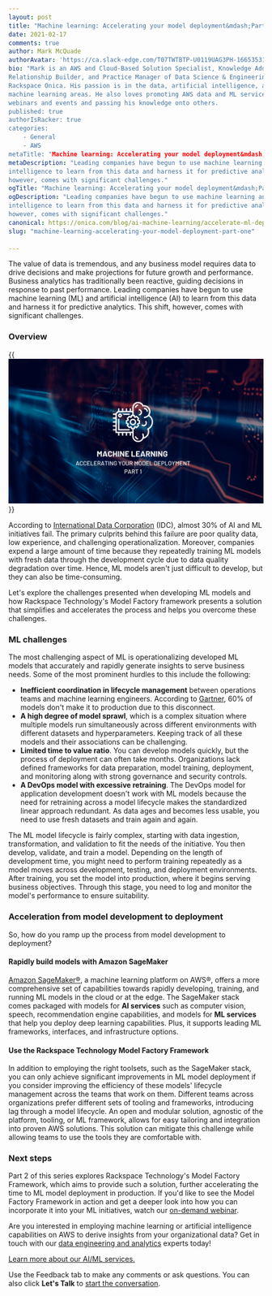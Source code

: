 ```yaml
---
layout: post
title: "Machine learning: Accelerating your model deployment&mdash;Part one"
date: 2021-02-17
comments: true
author: Mark McQuade
authorAvatar: 'https://ca.slack-edge.com/T07TWTBTP-U0119UAG3PH-16653531535c-512'
bio: "Mark is an AWS and Cloud-Based Solution Specialist, Knowledge Addict,
Relationship Builder, and Practice Manager of Data Science & Engineering at
Rackspace Onica. His passion is in the data, artificial intelligence, and
machine learning areas. He also loves promoting AWS data and ML services through
webinars and events and passing his knowledge onto others.
published: true
authorIsRacker: true
categories:
    - General
    - AWS
metaTitle: "Machine learning: Accelerating your model deployment&mdash;Part one"
metaDescription: "Leading companies have begun to use machine learning and artificial
intelligence to learn from this data and harness it for predictive analytics. This shift,
however, comes with significant challenges."
ogTitle: "Machine learning: Accelerating your model deployment&mdash;Part one"
ogDescription: "Leading companies have begun to use machine learning and artificial
intelligence to learn from this data and harness it for predictive analytics. This shift,
however, comes with significant challenges."
canonical: https://onica.com/blog/ai-machine-learning/accelerate-ml-deployment-part-1/
slug: "machine-learning-accelerating-your-model-deployment-part-one"

---
```


The value of data is tremendous, and any business model requires data to drive decisions
and make projections for future growth and performance. Business analytics has traditionally
been reactive, guiding decisions in response to past performance. Leading companies have
begun to use machine learning (ML) and artificial intelligence (AI) to learn from this data
and harness it for predictive analytics. This shift, however, comes with significant
challenges.


<!--more-->

### Overview

{{<img src="Picture1.png" title="" alt="">}}

According to [International Data Corporation](https://www.idc.com/getdoc.jsp?containerId=prUS46534820)
(IDC), almost 30% of AI and ML initiatives fail. The primary culprits behind this failure
are poor quality data, low experience, and challenging operationalization. Moreover,
companies expend a large amount of time because they repeatedly training ML models with
fresh data through the development cycle due to data quality degradation over time. Hence,
ML models aren't just difficult to develop,  but they can also be time-consuming.

Let's explore the challenges presented when developing ML models and how Rackspace
Technology's Model Factory framework presents a solution that simplifies and accelerates
the process and helps you overcome these challenges.

### ML challenges 

The most challenging aspect of ML is operationalizing developed ML models that accurately
and rapidly generate insights to serve business needs. Some of the most prominent hurdles
to this include the following:

- **Inefficient coordination in lifecycle management** between operations teams and machine
  learning engineers. According to [Gartner](https://www.gartner.com/en/documents/3899464),
  60% of models don't make it to production due to this disconnect.
- **A high degree of model sprawl**, which is a complex situation where multiple models run
  simultaneously across different environments with different datasets and hyperparameters.
  Keeping track of all these models and their associations can be challenging.
- **Limited time to value ratio**. You can develop models quickly, but the process of
  deployment can often take months. Organizations lack defined frameworks for data
  preparation, model training, deployment, and monitoring along with strong governance and
  security controls.
- **A DevOps model with excessive retraining**. The DevOps model for application development
  doesn't work with ML models because the need for retraining across a model lifecycle makes
  the standardized linear approach redundant. As data ages and becomes less usable, you
  need to use fresh datasets and train again and again.

The ML model lifecycle is fairly complex, starting with data ingestion, transformation, and
validation to fit the needs of the initiative. You then develop, validate, and train a model.
Depending on the length of development time, you might need to perform training repeatedly
as a model moves across development, testing, and deployment environments. After training,
you set the model into production, where it begins serving business objectives. Through
this stage, you need to log and monitor the model's performance to ensure suitability.

### Acceleration from model development to deployment
 
So, how do you ramp up the process from model development to deployment?

#### Rapidly build models with Amazon SageMaker 

[Amazon SageMaker&reg;](https://aws.amazon.com/sagemaker/), a machine learning platform on
AWS&reg;, offers a more comprehensive set of capabilities towards rapidly developing,
training, and running ML models in the cloud or at the edge. The SageMaker stack comes
packaged with models for **AI services** such as computer vision, speech, recommendation
engine capabilities, and models for **ML services** that help you deploy deep learning
capabilities. Plus, it supports leading ML frameworks, interfaces, and infrastructure options.

#### Use the Rackspace Technology Model Factory Framework 

In addition to employing the right toolsets, such as the SageMaker stack, you can only
achieve significant improvements in ML model deployment if you consider improving the
efficiency of these models' lifecycle management across the teams that work on them.
Different teams across organizations prefer different sets of tooling and frameworks,
introducing lag through a model lifecycle. An open and modular solution, agnostic of the
platform, tooling, or ML framework, allows for easy tailoring and integration into proven
AWS solutions. This solution can mitigate this challenge while allowing teams to use the
tools they are comfortable with.

### Next steps

Part 2 of this series explores Rackspace Technology's Model Factory Framework, which aims
to provide such a solution, further accelerating the time to ML model deployment in
production. If you'd like to see the Model Factory Framework in action and get a deeper
look into how you can incorporate it into your ML initiatives, watch our
[on-demand webinar](https://onica.com/videos/automating-production-level-ml-operations-on-aws/).

Are you interested in employing machine learning or artificial intelligence capabilities on
AWS to derive insights from your organizational data? Get in touch with our
[data engineering and analytics](https://onica.com/services/data-engineering-analytics/)
experts today!

<a class="cta teal" id="cta" href="https://www.rackspace.com/data/ai-machine-learning">Learn more about our AI/ML services.</a>

Use the Feedback tab to make any comments or ask questions. You can also click
**Let's Talk** to [start the conversation](https://www.rackspace.com/).
